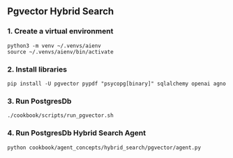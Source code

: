 ## Pgvector Hybrid Search

### 1. Create a virtual environment

```shell
python3 -m venv ~/.venvs/aienv
source ~/.venvs/aienv/bin/activate
```

### 2. Install libraries

```shell
pip install -U pgvector pypdf "psycopg[binary]" sqlalchemy openai agno
```

### 3. Run PostgresDb

```shell
./cookbook/scripts/run_pgvector.sh
```

### 4. Run PostgresDb Hybrid Search Agent

```shell
python cookbook/agent_concepts/hybrid_search/pgvector/agent.py
```
